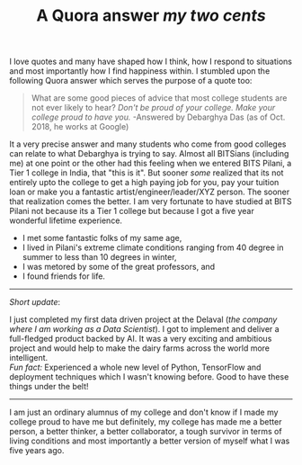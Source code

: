 ﻿---
layout: post
title: A Quora answer *my two cents*
bigimg: /img/bits_aerial.jpeg
share-img: "/img/bits_aerial.jpeg"
---

I love quotes and many have shaped how I think, how I respond to situations and most importantly how I find happiness within. I stumbled upon the following Quora answer which serves the purpose of a quote too:

> What are some good pieces of advice that most college students are not ever likely to hear? 
> *Don't be proud of your college. Make your college proud to have you.*
> -Answered by Debarghya Das (as of Oct. 2018, he works at Google)
> 

It a very precise answer and many students who come from good colleges can relate to what Debarghya is trying to say. Almost all BITSians (including me) at one point or the other had this feeling when we entered BITS Pilani, a Tier 1 college in India, that "this is it". But sooner *some* realized that its not entirely upto the college to get a high paying job for you, pay your tuition loan or make you a fantastic artist/engineer/leader/XYZ person. The sooner that realization comes the better. I am very fortunate to have studied at BITS Pilani not because its a Tier 1 college but because I got a five year wonderful lifetime experience.
* I met some fantastic folks of my same age, 
* I lived in Pilani's extreme climate conditions ranging from 40 degree in summer to less than 10 degrees in winter, 
* I was metored by some of the great professors, and 
* I found friends for life.

---

*Short update*: 

I just completed my first data driven project at the Delaval (*the company where I am working as a Data Scientist*). I got to implement and deliver a full-fledged product backed by AI. It was a very exciting and ambitious project and would help to make the dairy farms across the world more intelligent. 
</br>*Fun fact:* Experienced a whole new level of Python, TensorFlow and deployment techniques which I wasn't knowing before. Good to have these things under the belt! 

---

I am just an ordinary alumnus of my college and don't know if I made my college proud to have me but definitely, my college has made me a better person, a better thinker, a better collaborator, a tough survivor in terms of living conditions and most importantly a better version of myself what I was five years ago. 
